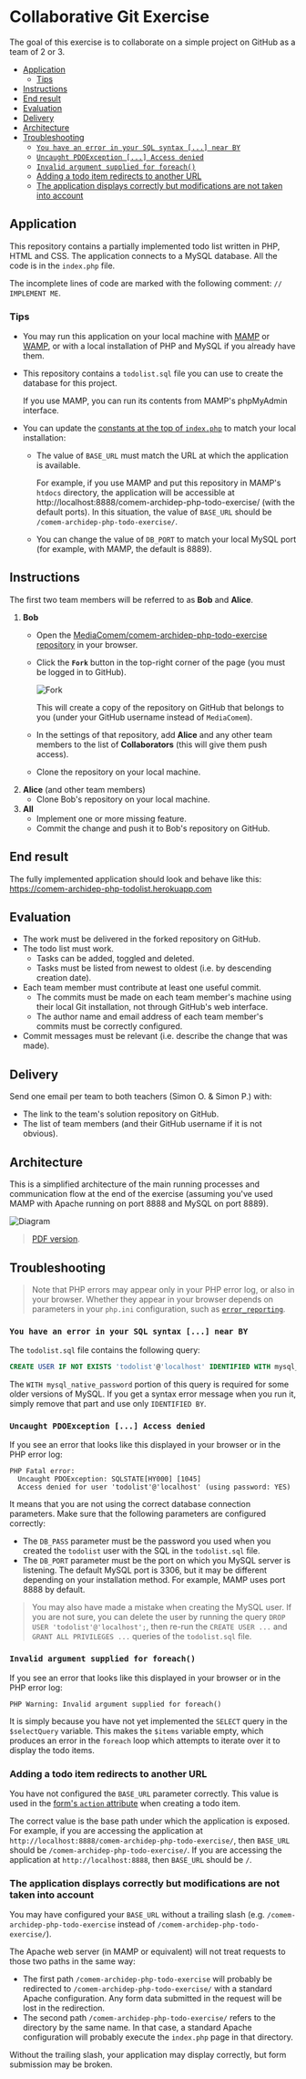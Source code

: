# Collaborative Git Exercise

The goal of this exercise is to collaborate on a simple project on GitHub as a team of 2 or 3.

<!-- START doctoc generated TOC please keep comment here to allow auto update -->
<!-- DON'T EDIT THIS SECTION, INSTEAD RE-RUN doctoc TO UPDATE -->

- [Application](#application)
  - [Tips](#tips)
- [Instructions](#instructions)
- [End result](#end-result)
- [Evaluation](#evaluation)
- [Delivery](#delivery)
- [Architecture](#architecture)
- [Troubleshooting](#troubleshooting)
  - [`You have an error in your SQL syntax [...] near BY`](#you-have-an-error-in-your-sql-syntax--near-by)
  - [`Uncaught PDOException [...] Access denied`](#uncaught-pdoexception--access-denied)
  - [`Invalid argument supplied for foreach()`](#invalid-argument-supplied-for-foreach)
  - [Adding a todo item redirects to another URL](#adding-a-todo-item-redirects-to-another-url)
  - [The application displays correctly but modifications are not taken into account](#the-application-displays-correctly-but-modifications-are-not-taken-into-account)

<!-- END doctoc generated TOC please keep comment here to allow auto update -->



## Application

This repository contains a partially implemented todo list written in PHP, HTML and CSS.
The application connects to a MySQL database.
All the code is in the `index.php` file.

The incomplete lines of code are marked with the following comment: `// IMPLEMENT ME`.

### Tips

* You may run this application on your local machine with [MAMP][mamp] or [WAMP][wamp], or with a local installation of PHP and MySQL if you already have them.
* This repository contains a `todolist.sql` file you can use to create the database for this project.

  If you use MAMP, you can run its contents from MAMP's phpMyAdmin interface.
* You can update the [constants at the top of `index.php`][ex-constants] to match your local installation:
  * The value of `BASE_URL` must match the URL at which the application is available.

    For example, if you use MAMP and put this repository in MAMP's `htdocs` directory,
    the application will be accessible at http://localhost:8888/comem-archidep-php-todo-exercise/ (with the default ports).
    In this situation, the value of `BASE_URL` should be `/comem-archidep-php-todo-exercise/`.
  * You can change the value of `DB_PORT` to match your local MySQL port (for example, with MAMP, the default is 8889).



## Instructions

The first two team members will be referred to as **Bob** and **Alice**.

1. **Bob**
   * Open the [MediaComem/comem-archidep-php-todo-exercise repository][ex-repo] in your browser.
   * Click the **`Fork`** button in the top-right corner of the page (you must be logged in to GitHub).

     ![Fork](images/fork.png)

     This will create a copy of the repository on GitHub that belongs to you (under your GitHub username instead of `MediaComem`).
   * In the settings of that repository, add **Alice** and any other team members to the list of **Collaborators** (this will give them push access).
   * Clone the repository on your local machine.
2. **Alice** (and other team members)
   * Clone Bob's repository on your local machine.
3. **All**
   * Implement one or more missing feature.
   * Commit the change and push it to Bob's repository on GitHub.



## End result

The fully implemented application should look and behave like this:
https://comem-archidep-php-todolist.herokuapp.com



## Evaluation

* The work must be delivered in the forked repository on GitHub.
* The todo list must work.
  * Tasks can be added, toggled and deleted.
  * Tasks must be listed from newest to oldest (i.e. by descending creation date).
* Each team member must contribute at least one useful commit.
  * The commits must be made on each team member's machine using their local Git
    installation, not through GitHub's web interface.
  * The author name and email address of each team member's commits must be correctly configured.
* Commit messages must be relevant (i.e. describe the change that was made).



## Delivery

Send one email per team to both teachers (Simon O. & Simon P.) with:

* The link to the team's solution repository on GitHub.
* The list of team members (and their GitHub username if it is not obvious).



## Architecture

This is a simplified architecture of the main running processes and
communication flow at the end of the exercise (assuming you've used MAMP with
Apache running on port 8888 and MySQL on port 8889).

![Diagram](./images/simplified-architecture.png)

> [PDF version](./images/simplified-architecture.pdf).



## Troubleshooting

> Note that PHP errors may appear only in your PHP error log, or also in your
> browser. Whether they appear in your browser depends on parameters in your
> `php.ini` configuration, such as
> [`error_reporting`](https://www.php.net/manual/en/errorfunc.configuration.php#ini.error-reporting).

### `You have an error in your SQL syntax [...] near BY`

The `todolist.sql` file contains the following query:

```sql
CREATE USER IF NOT EXISTS 'todolist'@'localhost' IDENTIFIED WITH mysql_native_password BY 'chAngeMeN0w!';
```

The `WITH mysql_native_password` portion of this query is required for some
older versions of MySQL. If you get a syntax error message when you run it,
simply remove that part and use only `IDENTIFIED BY`.

### `Uncaught PDOException [...] Access denied`

If you see an error that looks like this displayed in your browser or in the PHP
error log:

```
PHP Fatal error:
  Uncaught PDOException: SQLSTATE[HY000] [1045]
  Access denied for user 'todolist'@'localhost' (using password: YES)
```

It means that you are not using the correct database connection parameters. Make
sure that the following parameters are configured correctly:

* The `DB_PASS` parameter must be the password you used when you created the
  `todolist` user with the SQL in the `todolist.sql` file.
* The `DB_PORT` parameter must be the port on which you MySQL server is
  listening. The default MySQL port is 3306, but it may be different depending
  on your installation method. For example, MAMP uses port 8888 by default.

> You may also have made a mistake when creating the MySQL user. If you are not
> sure, you can delete the user by running the query `DROP USER
> 'todolist'@'localhost';`, then re-run the `CREATE USER ...` and `GRANT ALL
> PRIVILEGES ...` queries of the `todolist.sql` file.

### `Invalid argument supplied for foreach()`

If you see an error that looks like this displayed in your browser or in the PHP
error log:

```
PHP Warning: Invalid argument supplied for foreach()
```

It is simply because you have not yet implemented the `SELECT` query in the
`$selectQuery` variable. This makes the `$items` variable empty, which produces
an error in the `foreach` loop which attempts to iterate over it to display the
todo items.

### Adding a todo item redirects to another URL

You have not configured the `BASE_URL` parameter correctly. This value is used
in the [form's `action`
attribute](https://www.w3schools.com/tags/att_form_action.asp) when creating a
todo item.

The correct value is the base path under which the application is exposed. For
example, if you are accessing the application at
`http://localhost:8888/comem-archidep-php-todo-exercise/`, then `BASE_URL`
should be `/comem-archidep-php-todo-exercise/`. If you are accessing the
application at `http://localhost:8888`, then `BASE_URL` should be `/`.

### The application displays correctly but modifications are not taken into account

You may have configured your `BASE_URL` without a trailing slash (e.g.
`/comem-archidep-php-todo-exercise` instead of
`/comem-archidep-php-todo-exercise/`).

The Apache web server (in MAMP or equivalent) will not treat requests to those
two paths in the same way:

* The first path `/comem-archidep-php-todo-exercise` will probably be redirected
  to `/comem-archidep-php-todo-exercise/` with a standard Apache configuration.
  Any form data submitted in the request will be lost in the redirection.
* The second path `/comem-archidep-php-todo-exercise/` refers to the directory
  by the same name. In that case, a standard Apache configuration will probably
  execute the `index.php` page in that directory.

Without the trailing slash, your application may display correctly, but form
submission may be broken.



[ex-constants]: https://github.com/MediaComem/comem-archidep-php-todo-exercise/blob/master/index.php#L3-L8
[ex-repo]: https://github.com/MediaComem/comem-archidep-php-todo-exercise
[mamp]: https://www.mamp.info/
[wamp]: http://www.wampserver.com/
